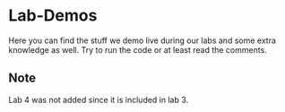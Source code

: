 # Lab-Demos

Here you can find the stuff we demo live during our labs and some extra knowledge as well. Try to run the code or at least read the comments.

## Note

Lab 4 was not added since it is included in lab 3.
